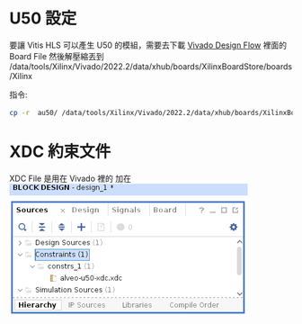 # U50 設定

要讓 Vitis HLS 可以產生 U50 的模組，需要去下載 [Vivado Design Flow](https://www.xilinx.com/products/boards-and-kits/alveo/u50.html#vivado) 裡面的 Board File 然後解壓縮丟到 /data/tools/Xilinx/Vivado/2022.2/data/xhub/boards/XilinxBoardStore/boards/Xilinx

指令:
```bash
cp -r  au50/ /data/tools/Xilinx/Vivado/2022.2/data/xhub/boards/XilinxBoardStore/boards/Xilinx
```

# XDC 約束文件

XDC File 是用在 Vivado 裡的 加在
![Alt text](xdc_file.png)





<!--
當開始使用 Vivado 設計工具時，我遇到了同樣的問題。在網路上看了很多資料後，我意識到電纜驅動程式沒有正確安裝。解決方案非常簡單：
/data/tools/Xilinx/Vivado/2022.2/data/xicom/cable_drivers/lin64/install_script/install_drivers on ⎇   $ sudo ./install_drivers
/data/tools/Xilinx/Vivado/2022.2/data/xicom/cable_drivers/lin64/install_script/install_drivers on ⎇   $ sudo ./install_drivers
-->